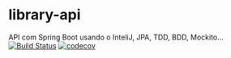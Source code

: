 # library-api
API com Spring Boot usando o InteliJ, JPA, TDD, BDD, Mockito...
 [![Build Status](https://travis-ci.com/rabbittrix/library-api.svg?branch=master)](https://travis-ci.com/rabbittrix/library-api)
[![codecov](https://codecov.io/gh/rabbittrix/library-api/branch/master/graph/badge.svg)](https://codecov.io/gh/rabbittrix/library-api)
